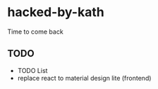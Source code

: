 # hacked-by-kath

Time to come back

## TODO

+ TODO List
+ replace react to material design lite (frontend)
